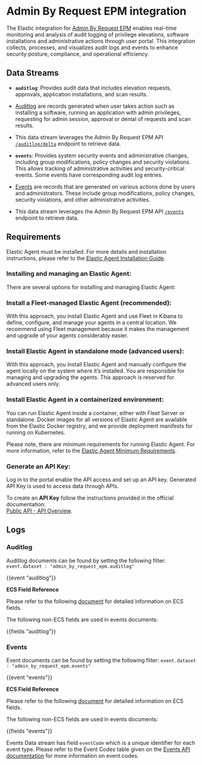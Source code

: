 # Admin By Request EPM integration

The Elastic integration for [Admin By Request EPM](https://www.adminbyrequest.com/en/endpoint-privilege-management) enables real-time monitoring and analysis of audit logging of privilege elevations, software installations and administrative actions through user portal. This integration collects, processes, and visualizes audit logs and events to enhance security posture, compliance, and operational efficiency.

## Data Streams

- **`auditlog`**: Provides audit data that includes elevation requests, approvals, application installations, and scan results.
- [Auditlog](https://www.adminbyrequest.com/en/docs/auditlog-api) are records generated when user takes action such as installing a software, running an application with admin privileges, requesting for admin session, approval or denial of requests and scan results.
- This data stream leverages the Admin By Request EPM API [`/auditlog/delta`](https://www.adminbyrequest.com/en/docs/auditlog-api#:~:text=throttle%20your%20account-,Delta%20Data,-To%20avoid%20having) endpoint to retrieve data.

- **`events`**: Provides system security events and administrative changes, including group modifications, policy changes and security violations. This allows tracking of administrative activities and security-critical events. Some events have corresponding audit log entries.
- [Events](https://www.adminbyrequest.com/en/docs/events-api) are records that are generated on various actions done by users and administrators. These include group modifications, policy changes, security violations, and other administrative activities.
- This data stream leverages the Admin By Request EPM API [`/events`](https://www.adminbyrequest.com/en/docs/events-api) endpoint to retrieve data.

## Requirements

Elastic Agent must be installed. For more details and installation instructions, please refer to the [Elastic Agent Installation Guide](https://www.elastic.co/guide/en/fleet/current/elastic-agent-installation.html).

### Installing and managing an Elastic Agent:

There are several options for installing and managing Elastic Agent:

### Install a Fleet-managed Elastic Agent (recommended):

With this approach, you install Elastic Agent and use Fleet in Kibana to define, configure, and manage your agents in a central location. We recommend using Fleet management because it makes the management and upgrade of your agents considerably easier.

### Install Elastic Agent in standalone mode (advanced users):

With this approach, you install Elastic Agent and manually configure the agent locally on the system where it’s installed. You are responsible for managing and upgrading the agents. This approach is reserved for advanced users only.

### Install Elastic Agent in a containerized environment:

You can run Elastic Agent inside a container, either with Fleet Server or standalone. Docker images for all versions of Elastic Agent are available from the Elastic Docker registry, and we provide deployment manifests for running on Kubernetes.

Please note, there are minimum requirements for running Elastic Agent. For more information, refer to the  [Elastic Agent Minimum Requirements](https://www.elastic.co/guide/en/fleet/current/elastic-agent-installation.html#elastic-agent-installation-minimum-requirements).


### Generate an API Key:

Log in to the portal enable the API access and set up an API key. Generated API Key is used to access data through APIs. 

To create an **API Key** follow the instructions provided in the official documentation:  
[Public API - API Overview](https://www.adminbyrequest.com/en/docs/api-overview).

## Logs

### Auditlog

Auditlog documents can be found by setting the following filter: 
`event.dataset : "admin_by_request_epm.auditlog"`

{{event "auditlog"}}

    
**ECS Field Reference**

Please refer to the following [document](https://www.elastic.co/guide/en/ecs/current/ecs-field-reference.html) for detailed information on ECS fields.

The following non-ECS fields are used in events documents:

{{fields "auditlog"}}


### Events

Event documents can be found by setting the following filter: 
`event.dataset : "admin_by_request_epm.events"`

{{event "events"}}
    
**ECS Field Reference**

Please refer to the following [document](https://www.elastic.co/guide/en/ecs/current/ecs-field-reference.html) for detailed information on ECS fields.

The following non-ECS fields are used in events documents:

{{fields "events"}}

Events Data stream has field `eventCode` which is a unique identifier for each event type. Please refer to the Event Codes table given on the [Events API documentation](https://www.adminbyrequest.com/en/docs/events-api) for more information on event codes.